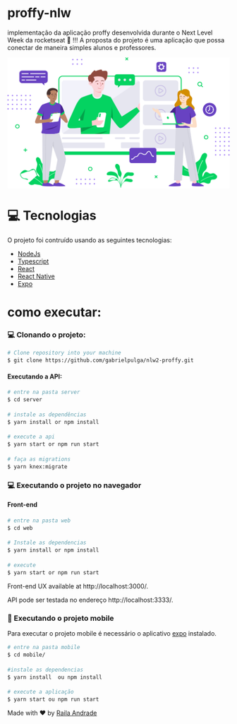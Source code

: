 # proffy-nlw
implementação da aplicação proffy desenvolvida durante o Next Level Week da rocketseat 🚀 !!!
A proposta do projeto é uma aplicação que possa conectar de maneira simples alunos e professores.
<div>
  <img src="web/src/assets/images/landing.svg"/>
</div>

  
# :computer: Tecnologias

O projeto foi contruído usando as seguintes tecnologias:

<ul>
  <li><a href="https://nodejs.org/en/docs/">NodeJs</a></li>
  <li><a href="https://www.typescriptlang.org/">Typescript</a></li>
  <li><a href="https://pt-br.reactjs.org/">React</a></li>
  <li><a href="https://reactnative.dev/">React Native</a></li>
  <li><a href="https://expo.io/">Expo</a></li>
</ul>



# como executar:

### :computer: Clonando o projeto:

```bash
# Clone repository into your machine
$ git clone https://github.com/gabrielpulga/nlw2-proffy.git
```

#### Executando a API:

```bash
# entre na pasta server
$ cd server

# instale as dependências
$ yarn install or npm install

# execute a api 
$ yarn start or npm run start

# faça as migrations
$ yarn knex:migrate
```

### 💻 Executando o projeto no navegador 

#### Front-end

```bash
# entre na pasta web
$ cd web

# Instale as dependencias
$ yarn install or npm install

# execute
$ yarn start or npm run start
```

Front-end UX available at http://localhost:3000/.

API pode ser testada no endereço http://localhost:3333/.

### 📱 Executando o projeto mobile

Para executar o projeto mobile é necessário o aplicativo  [expo](https://play.google.com/store/apps/details?id=host.exp.exponent) instalado.
<br />

```bash
# entre na pasta mobile
$ cd mobile/

#instale as dependencias 
$ yarn install  ou npm install

# execute a aplicação
$ yarn start ou npm run start
```

<!--você pode ler o QrCode com  [expo](https://play.google.com/store/apps/details?id=host.exp.exponent)-->




Made with ❤ by [Raila Andrade](https://github.com/RailaAndrade) 
